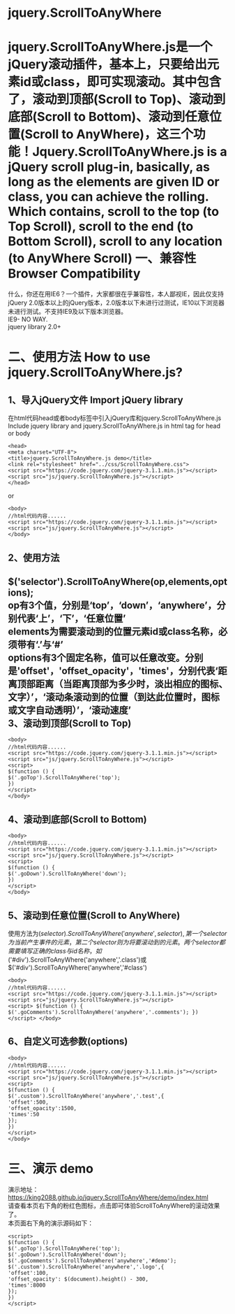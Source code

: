 # jquery.ScrollToAnyWhere
jquery.ScrollToAnyWhere.js是一个jQuery滚动插件，基本上，只要给出元素id或class，即可实现滚动。其中包含了，滚动到顶部(Scroll to Top)、滚动到底部(Scroll to Bottom)、滚动到任意位置(Scroll to AnyWhere)，这三个功能！Jquery.ScrollToAnyWhere.js is a jQuery scroll plug-in, basically, as long as the elements are given ID or class, you can achieve the rolling. Which contains, scroll to the top (to Top Scroll), scroll to the end (to Bottom Scroll), scroll to any location (to AnyWhere Scroll)
一、兼容性 Browser Compatibility
========================
什么，你还在用IE6？一个插件，大家都很在乎兼容性，本人鄙视IE，因此仅支持jQuery 2.0版本以上的jQuery版本，2.0版本以下未进行过测试，IE10以下浏览器未进行测试。不支持IE9及以下版本浏览器。
<br />IE9- NO WAY.<br />
jquery library 2.0+

二、使用方法 How to use jquery.ScrollToAnyWhere.js?
=======================================
1、导入jQuery文件 Import jQuery library
-----------------------------
在html代码head或者body标签中引入jQuery库和jquery.ScrollToAnyWhere.js<br />
Include jquery library and jquery.ScrollToAnyWhere.js in html tag for head or body

    <head>
    <meta charset="UTF-8">
    <title>jquery.ScrollToAnyWhere.js demo</title>
    <link rel="stylesheet" href="../css/ScrollToAnyWhere.css">
    <script src="https://code.jquery.com/jquery-3.1.1.min.js"></script>
    <script src="js/jquery.ScrollToAnyWhere.js"></script>
    </head>
or

    <body>
    //html代码内容......
    <script src="https://code.jquery.com/jquery-3.1.1.min.js"></script>
    <script src="js/jquery.ScrollToAnyWhere.js"></script>
    </body>
2、使用方法
-------------------------
$('selector').ScrollToAnyWhere(op,elements,options);<br />
op有3个值，分别是‘top’，‘down’，‘anywhere’，分别代表‘上’，‘下’，‘任意位置’<br />
elements为需要滚动到的位置元素id或class名称，必须带有‘.’与‘#’<br />
options有3个固定名称，值可以任意改变。分别是'offset'，'offset_opacity'，'times'，分别代表‘距离顶部距离（当距离顶部为多少时，淡出相应的图标、文字）’，‘滚动条滚动到的位置（到达此位置时，图标或文字自动透明）’，‘滚动速度’
<br />
3、滚动到顶部(Scroll to Top)
------------------------------
    <body>
    //html代码内容......
    <script src="https://code.jquery.com/jquery-3.1.1.min.js"></script>
    <script src="js/jquery.ScrollToAnyWhere.js"></script>
    <script>
    $(function () {
    $('.goTop').ScrollToAnyWhere('top');
    })
    </script>
    </body>
4、滚动到底部(Scroll to Bottom)
---------------------------------
    <body>
    //html代码内容......
    <script src="https://code.jquery.com/jquery-3.1.1.min.js"></script>
    <script src="js/jquery.ScrollToAnyWhere.js"></script>
    <script>
    $(function () {
    $('.goDown').ScrollToAnyWhere('down');
    })
    </script>
    </body>
5、滚动到任意位置(Scroll to AnyWhere)
-------------------------
使用方法为$(selector).ScrollToAnyWhere('anywhere',selector),第一个selector为当前产生事件的元素，第二个selector则为将要滚动到的元素。两个selector都需要填写正确的class与id名称，如$('#div').ScrollToAnyWhere('anywhere','.class')或$('#div').ScrollToAnyWhere('anywhere','#class')

    <body>
    //html代码内容......
    <script src="https://code.jquery.com/jquery-3.1.1.min.js"></script>
    <script src="js/jquery.ScrollToAnyWhere.js"></script>
    <script> $(function () { $('.goComments').ScrollToAnyWhere('anywhere','.comments'); }) </script> </body>
6、自定义可选参数(options)
----------------------
    <body>
    //html代码内容......
    <script src="https://code.jquery.com/jquery-3.1.1.min.js"></script>
    <script src="js/jquery.ScrollToAnyWhere.js"></script>
    <script>
    $(function () {
    $('.custom').ScrollToAnyWhere('anywhere','.test',{
    'offset':500,
    'offset_opacity':1500,
    'times':50
    });
    })
    </script>
    </body>
三、演示 demo
============================
演示地址：https://king2088.github.io/jquery.ScrollToAnyWhere/demo/index.html<br />
请查看本页右下角的粉红色图标，点击即可体验ScrollToAnyWhere的滚动效果了。<br />
本页面右下角的演示源码如下：

    <script>
    $(function () {
    $('.goTop').ScrollToAnyWhere('top');
    $('.goDown').ScrollToAnyWhere('down');
    $('.goComments').ScrollToAnyWhere('anywhere','#demo');
    $('.custom').ScrollToAnyWhere('anywhere','.logo',{
    'offset':100,
    'offset_opacity': $(document).height() - 300,
    'times':8000
    });
    })
    </script>

